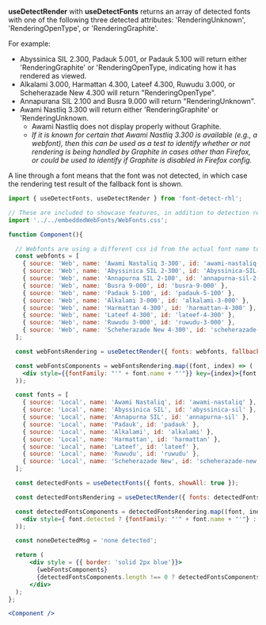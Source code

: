 <!-- # useDetectRender -->
**useDetectRender** with **useDetectFonts** returns an array of detected fonts with one of the following three detected attributes: 'RenderingUnknown', 'RenderingOpenType', or 'RenderingGraphite'.

For example:
- Abyssinica SIL 2.300, Padauk 5.001, or Padauk 5.100 will return either 'RenderingGraphite' or 'RenderingOpenType, indicating how it has rendered as viewed.
- Alkalami 3.000, Harmattan 4.300, Lateef 4.300, Ruwudu 3.000, or Scheherazade New 4.300 will return "RenderingOpenType".
- Annapurana SIL 2.100 and Busra 9.000 will return "RenderingUnknown".
- Awami Nastliq 3.300 will return either 'RenderingGraphite' or 'RenderingUnknown.
    - Awami Nastliq does not display properly without Graphite.
    - *If it is known for certain that Awami Nastliq 3.300 is available (e.g., a webfont), then this can be used as a test to identify whether or not rendering is being handled by Graphite in cases other than Firefox, or could be used to identify if Graphite is disabled in Firefox config.*


A line through a font means that the font was not detected, in which case the rendering test result of the fallback font is shown.

```jsx
import { useDetectFonts, useDetectRender } from 'font-detect-rhl';

// These are included to showcase features, in addition to detection results of locally installed fonts.
import '../../embeddedWebFonts/WebFonts.css';

function Component(){

  // Webfonts are using a different css id from the actual font name to avoid conflict with locally installed fonts, which could be a different version.
  const webfonts = [
    { source: 'Web', name: 'Awami Nastaliq 3-300', id: 'awami-nastaliq-3-300' },
    { source: 'Web', name: 'Abyssinica SIL 2-300', id: 'Abyssinica-SIL-2-300' },
    { source: 'Web', name: 'Annapurna SIL 2-100', id: 'annapurna-sil-2-100' },
    { source: 'Web', name: 'Busra 9-000', id: 'busra-9-000' },
    { source: 'Web', name: 'Padauk 5-100', id: 'padauk-5-100' },
    { source: 'Web', name: 'Alkalami 3-000', id: 'alkalami-3-000' },
    { source: 'Web', name: 'Harmattan 4-300', id: 'harmattan-4-300' },
    { source: 'Web', name: 'Lateef 4-300', id: 'lateef-4-300' },
    { source: 'Web', name: 'Ruwudu 3-000', id: 'ruwudu-3-000' },
    { source: 'Web', name: 'Scheherazade New 4-300', id: 'scheherazade-new-4-300' },
  ];

  const webFontsRendering = useDetectRender({ fonts: webfonts, fallbackFont: 'monospace' });

  const webFontsComponents = webFontsRendering.map((font, index) => (
    <div style={{fontFamily: "'" + font.name + "'"}} key={index}>{font.name}: <b>{font.detectedRender.toString()}</b> ({font.source} font)</div>
  ));

  const fonts = [
    { source: 'Local', name: 'Awami Nastaliq', id: 'awami-nastaliq' },
    { source: 'Local', name: 'Abyssinica SIL', id: 'abyssinica-sil' },
    { source: 'Local', name: 'Annapurna SIL', id: 'annapurna-sil' },
    { source: 'Local', name: 'Padauk', id: 'padauk' },
    { source: 'Local', name: 'Alkalami', id: 'alkalami' },
    { source: 'Local', name: 'Harmattan', id: 'harmattan' },
    { source: 'Local', name: 'Lateef', id: 'lateef' },
    { source: 'Local', name: 'Ruwudu', id: 'ruwudu' },
    { source: 'Local', name: 'Scheherazade New', id: 'scheherazade-new' },
  ];

  const detectedFonts = useDetectFonts({ fonts, showAll: true });

  const detectedFontsRendering = useDetectRender({ fonts: detectedFonts, fallbackFont: 'monospace' });

  const detectedFontsComponents = detectedFontsRendering.map((font, index) => (
    <div style={ font.detected ? {fontFamily: "'" + font.name + "'"} : { textDecoration: 'line-through' }} key={index}>{font.name}: <b>{font.detectedRender.toString()}</b> ({font.source} font)</div>
  ));

  const noneDetectedMsg = 'none detected';

  return (
      <div style = {{ border: 'solid 2px blue'}}>
        {webFontsComponents}
        {detectedFontsComponents.length !== 0 ? detectedFontsComponents : noneDetectedMsg}
      </div>
  );
};

<Component />
```
